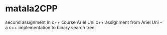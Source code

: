 # matala2CPP
second assignment in c++ course Ariel Uni
c++ assignment from Ariel Uni - a c++ implementation to binary search tree
